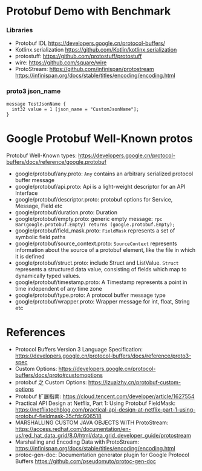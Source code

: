 Protobuf Demo with Benchmark
============================

### Libraries

* Protobuf IDL https://developers.google.cn/protocol-buffers/
* Kotlinx.serialization https://github.com/Kotlin/kotlinx.serialization
* protostuff: https://github.com/protostuff/protostuff
* wire: https://github.com/square/wire
* ProtoStream:  https://github.com/infinispan/protostream https://infinispan.org/docs/stable/titles/encoding/encoding.html

### proto3 json_name

```
message TestJsonName {
  int32 value = 1 [json_name = "CustomJsonName"];
}
```

# Google Protobuf Well-Known protos

Protobuf Well-Known types: https://developers.google.cn/protocol-buffers/docs/reference/google.protobuf

* google/protobuf/any.proto: `Any` contains an arbitrary serialized protocol buffer message
* google/protobuf/api.proto: Api is a light-weight descriptor for an API Interface
* google/protobuf/descriptor.proto: protobuf options for Service, Message, Field etc
* google/protobuf/duration.proto:  Duration
* google/protobuf/empty.proto: generic empty message: `rpc Bar(google.protobuf.Empty) returns (google.protobuf.Empty);`
* google/protobuf/field_mask.proto: `FieldMask` represents a set of symbolic field paths
* google/protobuf/source_context.proto: `SourceContext` represents information about the source of a protobuf element, like the file in which it is defined
* google/protobuf/struct.proto: include Struct and ListValue.  `Struct` represents a structured data value, consisting of fields which map to dynamically typed values.
* google/protobuf/timestamp.proto: A Timestamp represents a point in time independent of any time zone
* google/protobuf/type.proto: A protocol buffer message type
* google/protobuf/wrapper.proto: Wrapper message for int, float, String etc

# References

* Protocol Buffers Version 3 Language Specification: https://developers.google.cn/protocol-buffers/docs/reference/proto3-spec
* Custom Options: https://developers.google.cn/protocol-buffers/docs/proto#customoptions
* protobuf 之 Custom Options: https://izualzhy.cn/protobuf-custom-options
* Protobuf 扩展指南: https://cloud.tencent.com/developer/article/1627554
* Practical API Design at Netflix, Part 1: Using Protobuf FieldMask: https://netflixtechblog.com/practical-api-design-at-netflix-part-1-using-protobuf-fieldmask-35cfdc606518
* MARSHALLING CUSTOM JAVA OBJECTS WITH ProtoStream: https://access.redhat.com/documentation/en-us/red_hat_data_grid/8.0/html/data_grid_developer_guide/protostream
* Marshalling and Encoding Data with ProtoStream: https://infinispan.org/docs/stable/titles/encoding/encoding.html 
* protoc-gen-doc: Documentation generator plugin for Google Protocol Buffers https://github.com/pseudomuto/protoc-gen-doc


